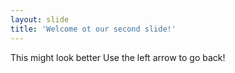 ```yaml
---
layout: slide
title: 'Welcome ot our second slide!'
---
```

This might look better
Use the left arrow to go back!
